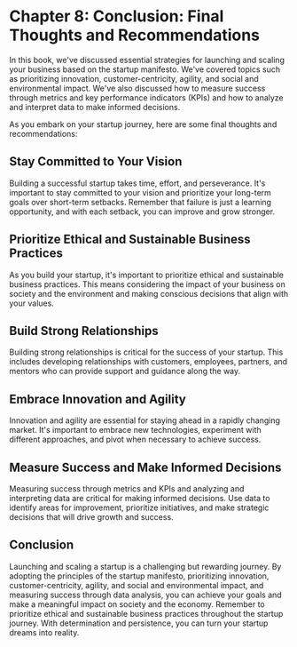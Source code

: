 Chapter 8: Conclusion: Final Thoughts and Recommendations
=========================================================

In this book, we've discussed essential strategies for launching and scaling your business based on the startup manifesto. We've covered topics such as prioritizing innovation, customer-centricity, agility, and social and environmental impact. We've also discussed how to measure success through metrics and key performance indicators (KPIs) and how to analyze and interpret data to make informed decisions.

As you embark on your startup journey, here are some final thoughts and recommendations:

Stay Committed to Your Vision
-----------------------------

Building a successful startup takes time, effort, and perseverance. It's important to stay committed to your vision and prioritize your long-term goals over short-term setbacks. Remember that failure is just a learning opportunity, and with each setback, you can improve and grow stronger.

Prioritize Ethical and Sustainable Business Practices
-----------------------------------------------------

As you build your startup, it's important to prioritize ethical and sustainable business practices. This means considering the impact of your business on society and the environment and making conscious decisions that align with your values.

Build Strong Relationships
--------------------------

Building strong relationships is critical for the success of your startup. This includes developing relationships with customers, employees, partners, and mentors who can provide support and guidance along the way.

Embrace Innovation and Agility
------------------------------

Innovation and agility are essential for staying ahead in a rapidly changing market. It's important to embrace new technologies, experiment with different approaches, and pivot when necessary to achieve success.

Measure Success and Make Informed Decisions
-------------------------------------------

Measuring success through metrics and KPIs and analyzing and interpreting data are critical for making informed decisions. Use data to identify areas for improvement, prioritize initiatives, and make strategic decisions that will drive growth and success.

Conclusion
----------

Launching and scaling a startup is a challenging but rewarding journey. By adopting the principles of the startup manifesto, prioritizing innovation, customer-centricity, agility, and social and environmental impact, and measuring success through data analysis, you can achieve your goals and make a meaningful impact on society and the economy. Remember to prioritize ethical and sustainable business practices throughout the startup journey. With determination and persistence, you can turn your startup dreams into reality.
